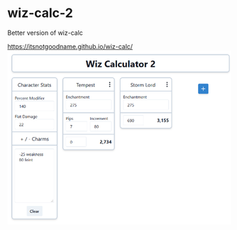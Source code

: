 # wiz-calc-2

Better version of wiz-calc

https://itsnotgoodname.github.io/wiz-calc/
![](public/demo.png)

